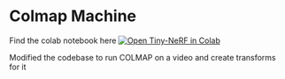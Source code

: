 # Colmap Machine
Find the colab notebook here [![Open Tiny-NeRF in Colab](https://colab.research.google.com/assets/colab-badge.svg)](https://colab.research.google.com/)<br>

Modified the codebase to run COLMAP on a video and create transforms for it
